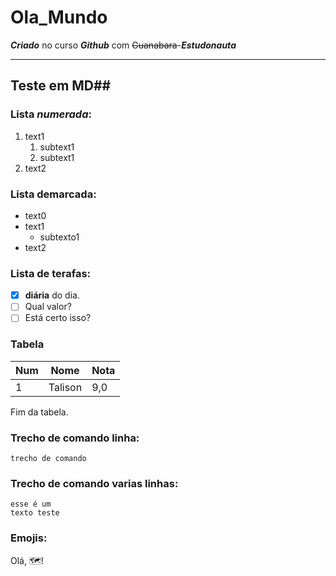 # Ola_Mundo
 ___Criado___ no curso _**Github**_ com ~~Guanabara~~-***Estudonauta***
***
## Teste em MD##
### Lista *numerada*:
1. text1
   1. subtext1
   2. subtext1
3. text2

### Lista demarcada:
* text0
* text1
  * subtexto1
* text2

### Lista de terafas:
- [X] **diária** do dia.
- [ ] Qual valor?
- [ ] Está certo isso?

### Tabela
Num | Nome | Nota
--- | --- | ---
1 | Talison | 9,0

Fim da tabela.

### Trecho de comando linha:
`trecho de comando`

### Trecho de comando varias linhas:
```ola
esse é um
texto teste
```
### Emojis:
Olá, 🗺️!
